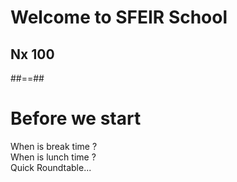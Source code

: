<!-- .slide: class="first-slide" sfeir-level="1" sfeir-techno="Nx" -->
# **Welcome to SFEIR School**
## **Nx 100**

##==##

<!-- .slide: class="transition-bg-green-5" -->
# Before we start

<p class="center">
When is break time ?<br>
When is lunch time ?<br>
Quick Roundtable... 
</p>
<br><br>
